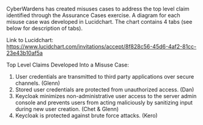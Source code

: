 CyberWardens has created misuses cases to address the top level claim identified through the Assurance Cases exercise. A diagram for each misuse case was developed in Lucidchart. The chart contains 4 tabs (see below for description of tabs).

Link to Lucidchart: https://www.lucidchart.com/invitations/accept/8f828c56-45d6-4af2-81cc-23e43b10af5a

Top Level Claims Developed Into a Misuse Case:

1. User credentials are transmitted to third party applications over secure channels. (Glenn)
2. Stored user credentials are protected from unauthorized access. (Dan)
3. Keycloak minimizes non-administrative user access to the server admin console and prevents users from acting maliciously by sanitizing input during new user creation. (Chet & Glenn) 
4. Keycloak is protected against brute force attacks. (Kero)

